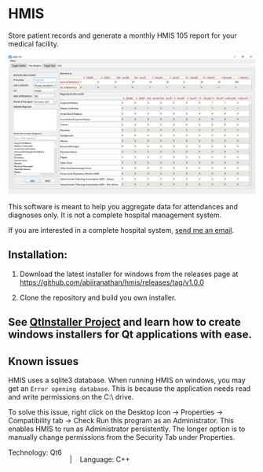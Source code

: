 # HMIS

Store patient records and generate a monthly HMIS 105 report for your medical facility.

![HMIS Screenshot](./hmis.png)

This software is meant to help you aggregate data for attendances and diagnoses only. 
It is not a complete hospital management system.

If you are interested in a complete hospital system, [send me an email](mailto:nabiira2by2@gmail.com).


## Installation:
1. Download the latest installer for windows from the releases page at https://github.com/abiiranathan/hmis/releases/tag/v1.0.0
   
2. Clone the repository and build you own installer.
   
See [QtInstaller Project](https://github.com/abiiranathan/qtinstaller) and learn how to create windows installers for Qt applications with ease.
---

## Known issues

HMIS uses a sqlite3 database. When running HMIS on windows, you may get an `Error opening database`. This is because the application needs read and write permissions on the C:\ drive.

To solve this issue, right click on the Desktop Icon -> Properties -> Compatibility tab -> Check Run this program as an Administrator. This enables HMIS to run as Administrator persistently. The longer option is to manually change permissions from the Security Tab under Properties.

<center style="display: flex; gap: 1rem;">
Technology: Qt6

|

Language: C++

</center>
